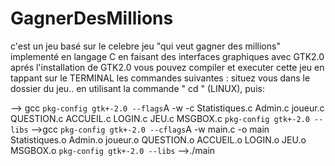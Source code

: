 # GagnerDesMillions
c'est un jeu basé sur le celebre jeu "qui veut gagner des millions" implementé en langage C en faisant des interfaces
graphiques avec GTK2.0
aprés l'installation de GTK2.0 vous pouvez compiler et executer cette jeu en tappant 
sur le TERMINAL les commandes suivantes :
situez vous dans le dossier du jeu.. en utilisant la commande " cd " (LINUX), puis:

--> gcc `pkg-config gtk+-2.0 --flags`A -w  -c Statistiques.c Admin.c joueur.c QUESTION.c  ACCUEIL.c LOGIN.c JEU.c  MSGBOX.c  `pkg-config gtk+-2.0 --libs`
-->gcc `pkg-config gtk+-2.0 --cflags`A -w main.c  -o main Statistiques.o Admin.o joueur.o QUESTION.o  ACCUEIL.o LOGIN.o JEU.o MSGBOX.o  `pkg-config gtk+-2.0 --libs`
-->./main
